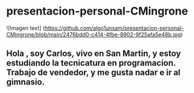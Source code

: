 # presentacion-personal-CMingrone

![Imagen text] (https://github.com/algo1unsam/presentacion-personal-CMingrone/blob/main/2476bdd0-c414-4fbe-8902-9f25afa5e48b.jpg)

##  Hola , soy Carlos, vivo en San Martin, y estoy estudiando  la tecnicatura en programacion.  Trabajo de vendedor, y  me gusta nadar e ir al gimnasio.

